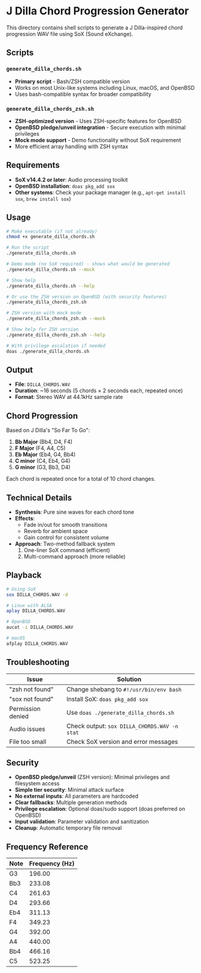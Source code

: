 # J Dilla Chord Progression Generator

This directory contains shell scripts to generate a J Dilla-inspired chord progression WAV file using SoX (Sound eXchange).

## Scripts

### `generate_dilla_chords.sh`
- **Primary script** - Bash/ZSH compatible version
- Works on most Unix-like systems including Linux, macOS, and OpenBSD
- Uses bash-compatible syntax for broader compatibility

### `generate_dilla_chords_zsh.sh`  
- **ZSH-optimized version** - Uses ZSH-specific features for OpenBSD
- **OpenBSD pledge/unveil integration** - Secure execution with minimal privileges
- **Mock mode support** - Demo functionality without SoX requirement
- More efficient array handling with ZSH syntax

## Requirements

- **SoX v14.4.2 or later**: Audio processing toolkit
- **OpenBSD installation**: `doas pkg_add sox`
- **Other systems**: Check your package manager (e.g., `apt-get install sox`, `brew install sox`)

## Usage

```bash
# Make executable (if not already)
chmod +x generate_dilla_chords.sh

# Run the script
./generate_dilla_chords.sh

# Demo mode (no SoX required) - shows what would be generated
./generate_dilla_chords.sh --mock

# Show help
./generate_dilla_chords.sh --help

# Or use the ZSH version on OpenBSD (with security features)
./generate_dilla_chords_zsh.sh

# ZSH version with mock mode
./generate_dilla_chords_zsh.sh --mock

# Show help for ZSH version
./generate_dilla_chords_zsh.sh --help

# With privilege escalation if needed
doas ./generate_dilla_chords.sh
```

## Output

- **File**: `DILLA_CHORDS.WAV`
- **Duration**: ~16 seconds (5 chords × 2 seconds each, repeated once)
- **Format**: Stereo WAV at 44.1kHz sample rate

## Chord Progression

Based on J Dilla's "So Far To Go":
1. **Bb Major** (Bb4, D4, F4)
2. **F Major** (F4, A4, C5)  
3. **Eb Major** (Eb4, G4, Bb4)
4. **C minor** (C4, Eb4, G4)
5. **G minor** (G3, Bb3, D4)

Each chord is repeated once for a total of 10 chord changes.

## Technical Details

- **Synthesis**: Pure sine waves for each chord tone
- **Effects**: 
  - Fade in/out for smooth transitions
  - Reverb for ambient space
  - Gain control for consistent volume
- **Approach**: Two-method fallback system
  1. One-liner SoX command (efficient)
  2. Multi-command approach (more reliable)

## Playback

```bash
# Using SoX
sox DILLA_CHORDS.WAV -d

# Linux with ALSA
aplay DILLA_CHORDS.WAV

# OpenBSD
aucat -i DILLA_CHORDS.WAV

# macOS
afplay DILLA_CHORDS.WAV
```

## Troubleshooting

| Issue | Solution |
|-------|----------|
| "zsh not found" | Change shebang to `#!/usr/bin/env bash` |
| "sox not found" | Install SoX: `doas pkg_add sox` |
| Permission denied | Use `doas ./generate_dilla_chords.sh` |
| Audio issues | Check output: `sox DILLA_CHORDS.WAV -n stat` |
| File too small | Check SoX version and error messages |

## Security

- **OpenBSD pledge/unveil** (ZSH version): Minimal privileges and filesystem access
- **Simple tier security**: Minimal attack surface  
- **No external inputs**: All parameters are hardcoded
- **Clear fallbacks**: Multiple generation methods
- **Privilege escalation**: Optional doas/sudo support (doas preferred on OpenBSD)
- **Input validation**: Parameter validation and sanitization
- **Cleanup**: Automatic temporary file removal

## Frequency Reference

| Note | Frequency (Hz) |
|------|----------------|
| G3   | 196.00        |
| Bb3  | 233.08        |
| C4   | 261.63        |
| D4   | 293.66        |
| Eb4  | 311.13        |
| F4   | 349.23        |
| G4   | 392.00        |
| A4   | 440.00        |
| Bb4  | 466.16        |
| C5   | 523.25        |